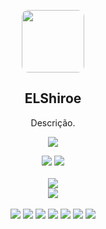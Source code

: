 
<p align="center" style="border-radius: 50%;">
  <img style="border-radius: 10%;"  src="https://avatars.githubusercontent.com/u/71229138?v=4" width="100px;" alt=""/>
  <h2 align="center">ELShiroe</h2>
  <p align="center">Descrição.<p>
  <p align="center">
    <a>
      <img src="https://img.shields.io/github/followers/1ELShiroe.svg?style=social&label=Follow&maxAge=2592000">
    </a>
  </p>
</p>

<div align="center">
      <img href="https://discord.com/invite/w7B5nKB" src="https://img.shields.io/badge/ELShiroe%236819-%237289DA.svg?style=for-the-badge&logo=discord&logoColor=white">
      <img href="https://discord.com/invite/w7B5nKB" src="https://img.shields.io/discord/816679663568683079?label=Comunidade%20&logo=Discord&colorB=5865F2&style=for-the-badge&logoColor=white">
</div> 
&nbsp;
<div align="center">
      <img src="https://github-readme-stats.vercel.app/api?username=1ELShiroe&show_icons=true&theme=radical&count_private=true&include_all_commits=true">
</div>
<div align="center">
      <img src="https://github-readme-streak-stats.herokuapp.com/?user=1ELShiroe&theme=radical&include_all_commits=true&count_private=true">
</div>
&nbsp;
<div align="center">
      <img src="https://img.shields.io/badge/node.js-%2343853D.svg?style=for-the-badge&logo=node.js&logoColor=white"> <img src="https://img.shields.io/badge/JavaScript-F7DF1E?style=for-the-badge&logo=javascript&logoColor=black"> <img src="https://img.shields.io/badge/html5-%23E34F26.svg?style=for-the-badge&logo=html5&logoColor=white"> <img src="https://img.shields.io/badge/MongoDB-%234ea94b.svg?style=for-the-badge&logo=mongodb&logoColor=white"> <img src="https://img.shields.io/badge/Visual_Studio_Code-0078D4?style=for-the-badge&logo=visual%20studio%20code&logoColor=white"> <img src="https://img.shields.io/badge/NPM-%23000000.svg?style=for-the-badge&logo=npm&logoColor=white"> <img src="https://img.shields.io/badge/CSS3-1572B6?style=for-the-badge&logo=css3&logoColor=white">
</div>
